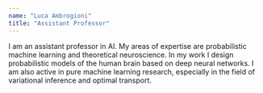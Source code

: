 ```yaml
---
name: "Luca Ambrogioni"
title: "Assistant Professor"
---
```


I am an assistant professor in AI. My areas of expertise are probabilistic machine learning and theoretical neuroscience. In my work I design probabilistic models of the human brain based on deep neural networks. I am also active in pure machine learning research, especially in the field of variational inference and optimal transport.
